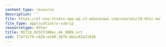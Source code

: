 ```yaml
---
content_type: resource
description: ''
file: https://ol-ocw-studio-app-qa.s3.amazonaws.com/courses/18-02sc-multivariable-calculus-fall-2010/77af3c79c82be249367dbb2c02a21036_MIT18_02SCF10Rec_44_300k.srt
file_type: application/x-subrip
resourcetype: Other
title: MIT18_02SCF10Rec_44_300k.srt
uid: 77af3c79-c82b-e249-367d-bb2c02a21036
---
```

